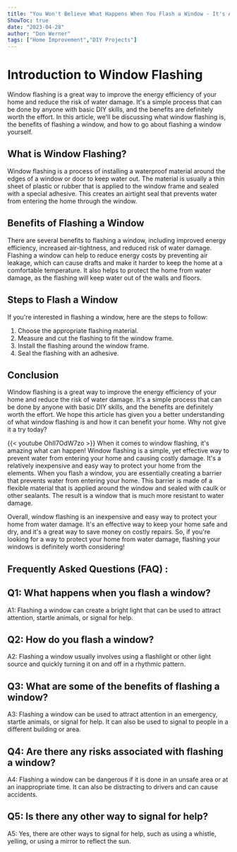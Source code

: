 ```yaml
---
title: "You Won't Believe What Happens When You Flash a Window - It's Amazing!"
ShowToc: true 
date: "2023-04-28"
author: "Don Werner" 
tags: ["Home Improvement","DIY Projects"]
---
```

# Introduction to Window Flashing

Window flashing is a great way to improve the energy efficiency of your home and reduce the risk of water damage. It's a simple process that can be done by anyone with basic DIY skills, and the benefits are definitely worth the effort. In this article, we'll be discussing what window flashing is, the benefits of flashing a window, and how to go about flashing a window yourself.

## What is Window Flashing?

Window flashing is a process of installing a waterproof material around the edges of a window or door to keep water out. The material is usually a thin sheet of plastic or rubber that is applied to the window frame and sealed with a special adhesive. This creates an airtight seal that prevents water from entering the home through the window.

## Benefits of Flashing a Window

There are several benefits to flashing a window, including improved energy efficiency, increased air-tightness, and reduced risk of water damage. Flashing a window can help to reduce energy costs by preventing air leakage, which can cause drafts and make it harder to keep the home at a comfortable temperature. It also helps to protect the home from water damage, as the flashing will keep water out of the walls and floors.

## Steps to Flash a Window

If you're interested in flashing a window, here are the steps to follow: 

1. Choose the appropriate flashing material. 
2. Measure and cut the flashing to fit the window frame. 
3. Install the flashing around the window frame. 
4. Seal the flashing with an adhesive. 

## Conclusion

Window flashing is a great way to improve the energy efficiency of your home and reduce the risk of water damage. It's a simple process that can be done by anyone with basic DIY skills, and the benefits are definitely worth the effort. We hope this article has given you a better understanding of what window flashing is and how it can benefit your home. Why not give it a try today?

{{< youtube OhII7OdW7zo >}} 
When it comes to window flashing, it's amazing what can happen! Window flashing is a simple, yet effective way to prevent water from entering your home and causing costly damage. It's a relatively inexpensive and easy way to protect your home from the elements. When you flash a window, you are essentially creating a barrier that prevents water from entering your home. This barrier is made of a flexible material that is applied around the window and sealed with caulk or other sealants. The result is a window that is much more resistant to water damage. 

Overall, window flashing is an inexpensive and easy way to protect your home from water damage. It's an effective way to keep your home safe and dry, and it's a great way to save money on costly repairs. So, if you're looking for a way to protect your home from water damage, flashing your windows is definitely worth considering!

## Frequently Asked Questions (FAQ) :
## Q1: What happens when you flash a window?
A1: Flashing a window can create a bright light that can be used to attract attention, startle animals, or signal for help. 

## Q2: How do you flash a window?
A2: Flashing a window usually involves using a flashlight or other light source and quickly turning it on and off in a rhythmic pattern. 

## Q3: What are some of the benefits of flashing a window?
A3: Flashing a window can be used to attract attention in an emergency, startle animals, or signal for help. It can also be used to signal to people in a different building or area. 

## Q4: Are there any risks associated with flashing a window?
A4: Flashing a window can be dangerous if it is done in an unsafe area or at an inappropriate time. It can also be distracting to drivers and can cause accidents. 

## Q5: Is there any other way to signal for help?
A5: Yes, there are other ways to signal for help, such as using a whistle, yelling, or using a mirror to reflect the sun.





